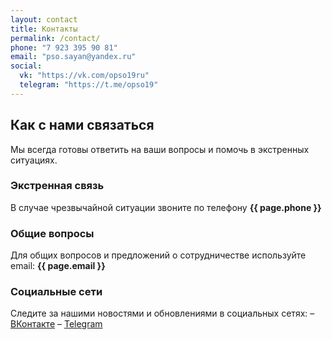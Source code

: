 ```yaml
---
layout: contact
title: Контакты
permalink: /contact/
phone: "7 923 395 90 81"
email: "pso.sayan@yandex.ru"
social:
  vk: "https://vk.com/opso19ru"
  telegram: "https://t.me/opso19"
---
```


## Как с нами связаться

Мы всегда готовы ответить на ваши вопросы и помочь в экстренных ситуациях.

### Экстренная связь

В случае чрезвычайной ситуации звоните по телефону **{{ page.phone }}**

### Общие вопросы

Для общих вопросов и предложений о сотрудничестве используйте email: **{{ page.email }}**

### Социальные сети

Следите за нашими новостями и обновлениями в социальных сетях:
– [ВКонтакте](https://vk.com/opso19ru)
– [Telegram](https://t.me/opso19)
